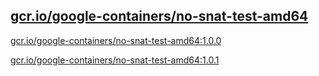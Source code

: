 
[gcr.io/google-containers/no-snat-test-amd64](https://hub.docker.com/r/anjia0532/google-containers.no-snat-test-amd64/tags/)
-----


[gcr.io/google-containers/no-snat-test-amd64:1.0.0](https://hub.docker.com/r/anjia0532/google-containers.no-snat-test-amd64/tags/)


[gcr.io/google-containers/no-snat-test-amd64:1.0.1](https://hub.docker.com/r/anjia0532/google-containers.no-snat-test-amd64/tags/)


